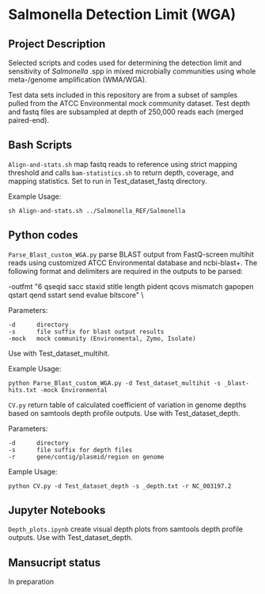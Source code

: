 # Salmonella Detection Limit (WGA)


## Project Description
Selected scripts and codes used for determining the detection limit and sensitivity of  *Salmonella* .spp in mixed microbially communities using whole meta-/genome amplification (WMA/WGA). 
    
Test data sets included in this repository are from a subset of samples pulled from the ATCC Environmental mock community dataset. Test depth and fastq files are subsampled at depth of 250,000 reads each (merged paired-end).
    
## Bash Scripts
`Align-and-stats.sh` map fastq reads to reference using strict mapping threshold and calls `bam-statistics.sh` to return depth, coverage, and mapping statistics. Set to run in Test_dataset_fastq directory.
    
Example Usage:
```
sh Align-and-stats.sh ../Salmonella_REF/Salmonella
```
    
## Python codes
`Parse_Blast_custom_WGA.py` parse BLAST output from FastQ-screen multihit reads using customized ATCC Environmental database and ncbi-blast+. The following format and delimiters are required in the outputs to be parsed: 
    
-outfmt "6 qseqid sacc staxid stitle length pident qcovs mismatch gapopen qstart qend sstart send evalue bitscore" \  

Parameters:
```
-d      directory
-s      file suffix for blast output results
-mock   mock community (Environmental, Zymo, Isolate)
```
    
Use with Test_dataset_multihit.

Example Usage:
```
python Parse_Blast_custom_WGA.py -d Test_dataset_multihit -s _blast-hits.txt -mock Environmental
```
   
`CV.py` return table of calculated coefficient of variation in genome depths based on samtools depth profile outputs. Use with Test_dataset_depth.

Parameters:
```
-d      directory
-s      file suffix for depth files
-r      gene/contig/plasmid/region on genome
```
Eample Usage:
```
python CV.py -d Test_dataset_depth -s _depth.txt -r NC_003197.2
```
    
## Jupyter Notebooks

`Depth_plots.ipynb` create visual depth plots from samtools depth profile outputs. Use with Test_dataset_depth.

## Mansucript status
In preparation
